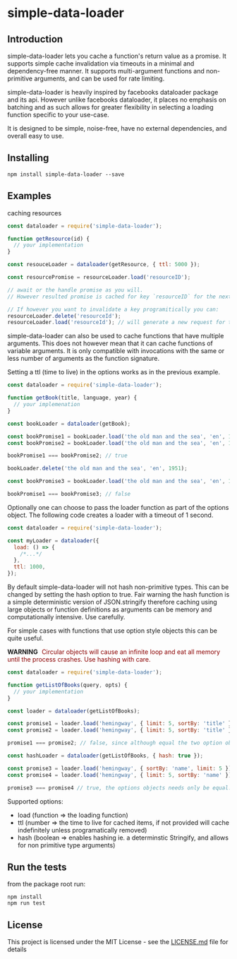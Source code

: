 # simple-data-loader

## Introduction

simple-data-loader lets you cache a function's return value as a promise.
It supports simple cache invalidation via timeouts in a minimal and dependency-free manner.
It supports multi-argument functions and non-primitive arguments, and can be used for rate limiting.

simple-data-loader is heavily inspired by facebooks dataloader package and its api. However unlike 
facebooks dataloader, it places no emphasis on batching and as such allows for greater flexibility 
in selecting a loading function specific to your use-case.

It is designed to be simple, noise-free, have no external dependencies, and overall easy to use.


## Installing

```
npm install simple-data-loader --save
```

## Examples

caching resources

```javascript
const dataloader = require('simple-data-loader');

function getResource(id) {
  // your implementation
}

const resouceLoader = dataloader(getResource, { ttl: 5000 });

const resourcePromise = resourceLoader.load('resourceID');

// await or the handle promise as you will.
// However resulted promise is cached for key `resourceID` for the next 5000 milliseconds

// If however you want to invalidate a key programitically you can:
resourceLoader.delete('resourceId');
resourceLoader.load('resourceId'); // will generate a new request for the underlying resource and cache it.
```

simple-data-loader can also be used to cache functions that have multiple arguments.
This does not however mean that it can cache functions of variable arguments. It is only compatible with invocations
with the same or less number of arguments as the function signature.

Setting a ttl (time to live) in the options works as in the previous example.

```javascript
const dataloader = require('simple-data-loader');

function getBook(title, language, year) {
  // your implemenation
}

const bookLoader = dataloader(getBook);

const bookPromise1 = bookLoader.load('the old man and the sea', 'en', 1951);
const bookPromise2 = bookLoader.load('the old man and the sea', 'en', 1951);

bookPromise1 === bookPromise2; // true

bookLoader.delete('the old man and the sea', 'en', 1951);

const bookPromise3 = bookLoader.load('the old man and the sea', 'en', 1951);

bookPromise1 === bookPromise3; // false
```

Optionally one can choose to pass the loader function as part of the options object.
The following code creates a loader with a timeout of 1 second.

```javascript
const dataloader = require('simple-data-loader');

const myLoader = dataloader({
  load: () => {
    /*...*/
  },
  ttl: 1000,
});
```

By default simple-data-loader will not hash non-primitive types. This can be changed by setting the hash option
to true. Fair warning the hash function is a simple deterministic version of JSON.stringify therefore caching using
large objects or function definitions as arguments can be memory and computationally intensive. Use carefully.

For simple cases with functions that use option style objects this can be quite useful.

**WARNING**  <span style="color: darkred; margin-left: 5px">Circular objects will cause an infinite loop and eat all memory until the process crashes. Use hashing with care.</span>

```javascript
const dataloader = require('simple-data-loader');

function getListOfBooks(query, opts) {
  // your implementation
}

const loader = dataloader(getListOfBooks);

const promise1 = loader.load('hemingway', { limit: 5, sortBy: 'title' });
const promise2 = loader.load('hemingway', { limit: 5, sortBy: 'title' });

promise1 === promise2; // false, since although equal the two option objects are not the same reference

const hashLoader = dataloader(getListOfBooks, { hash: true });

const promise3 = loader.load('hemingway', { sortBy: 'name', limit: 5 });
const promise4 = loader.load('hemingway', { limit: 5, sortBy: 'name' });

promise3 === promise4 // true, the options objects needs only be equal. Key ordering does not matter

```

Supported options:

- load  (function => the loading function)
- ttl   (number => the time to live for cached items, if not provided will cache indefinitely unless programatically removed)
- hash  (boolean => enables hashing ie. a determinstic Stringify, and allows for non primitive type arguments)

## Run the tests

from the package root run:

```
npm install
npm run test
```

## License

This project is licensed under the MIT License - see the [LICENSE.md](LICENSE.md) file for details
